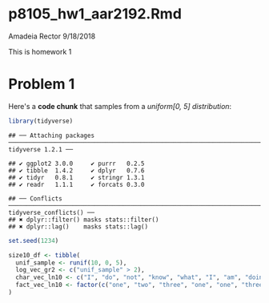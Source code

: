 p8105\_hw1\_aar2192.Rmd
================
Amadeia Rector
9/18/2018

This is homework 1

Problem 1
=========

Here's a **code chunk** that samples from a *uniform\[0, 5\] distribution*:

``` r
library(tidyverse)
```

    ## ── Attaching packages ────────────────────────────────────────────────────────────────────────────── tidyverse 1.2.1 ──

    ## ✔ ggplot2 3.0.0     ✔ purrr   0.2.5
    ## ✔ tibble  1.4.2     ✔ dplyr   0.7.6
    ## ✔ tidyr   0.8.1     ✔ stringr 1.3.1
    ## ✔ readr   1.1.1     ✔ forcats 0.3.0

    ## ── Conflicts ───────────────────────────────────────────────────────────────────────────────── tidyverse_conflicts() ──
    ## ✖ dplyr::filter() masks stats::filter()
    ## ✖ dplyr::lag()    masks stats::lag()

``` r
set.seed(1234)

size10_df <- tibble(
  unif_sample <- runif(10, 0, 5),
  log_vec_gr2 <- c("unif_sample" > 2),
  char_vec_ln10 <- c("I", "do", "not", "know", "what", "I", "am", "doing", "right", "now"),
  fact_vec_ln10 <- factor(c("one", "two", "three", "one", "one", "three", "two", "two", "two", "three")),
)
```
